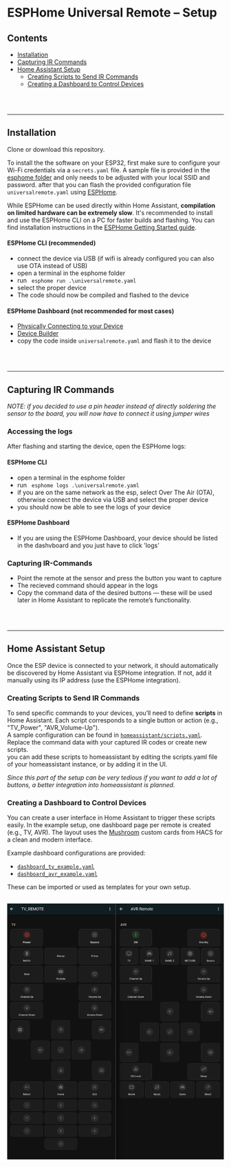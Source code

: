 # ESPHome Universal Remote – Setup

## Contents
- [Installation](#installation)
- [Capturing IR Commands](#capturing-ir-commands)
- [Home Assistant Setup](#home-assistant-setup)
  - [Creating Scripts to Send IR Commands](#creating-scripts-to-send-ir-commands)
  - [Creating a Dashboard to Control Devices](#creating-a-dashboard-to-control-devices)

<br>
<br>

---

## Installation
Clone or download this repository.

To install the the software on your ESP32, first make sure to configure your Wi-Fi credentials via a `secrets.yaml` file. A sample file is provided in the [esphome folder](esphome) and only needs to be adjusted with your local SSID and password.
after that you can flash the provided configuration file `universalremote.yaml` using [ESPHome](https://esphome.io/).  

While ESPHome can be used directly within Home Assistant, **compilation on limited hardware can be extremely slow**. It's recommended to install and use the ESPHome CLI on a PC for faster builds and flashing. You can find installation instructions in the [ESPHome Getting Started guide](https://esphome.io/guides/getting_started_command_line.html).

#### ESPHome CLI (recommended)
- connect the device via USB (if wifi is already configured you can also use OTA instead of USB)
- open a terminal in the esphome folder 
- run ` esphome run .\universalremote.yaml`
- select the proper device
- The code should now be compiled and flashed to the device 

#### ESPHome Dashboard (not recommended for most cases)
- [Physically Connecting to your Device](https://esphome.io/guides/physical_device_connection#physically-connecting-to-your-device)
- [Device Builder](https://esphome.io/guides/getting_started_hassio#device-builder-interface)
- copy the code inside `universalremote.yaml` and flash it to the device

<br>
<br>

---

## Capturing IR Commands
*NOTE: if you decided to use a pin header instead of directly soldering the sensor to the board, you will now have to connect it using jumper wires*
### Accessing the logs
After flashing and starting the device, open the ESPHome logs:
#### ESPHome CLI
- open a terminal in the esphome folder 
- run ` esphome logs .\universalremote.yaml`
- if you are on the same network as the esp, select Over The Air (OTA), otherwise connect the device via USB and select the proper device
- you should now be able to see the logs of your device

#### ESPHome Dashboard

- If you are using the ESPHome Dashboard, your device should be listed in the dashvboard and you just have to click 'logs'



### Capturing IR-Commands
- Point the remote at the sensor and press the button you want to capture
- The recieved command should appear in the logs
- Copy the command data of the desired buttons — these will be used later in Home Assistant to replicate the remote’s functionality.

<br>
<br>

---

## Home Assistant Setup

Once the ESP device is connected to your network, it should automatically be discovered by Home Assistant via ESPHome integration. If not, add it manually using its IP address (use the ESPHome integration).

### Creating Scripts to Send IR Commands

To send specific commands to your devices, you’ll need to define **scripts** in Home Assistant. Each script corresponds to a single button or action (e.g., "TV_Power", "AVR_Volume-Up").  
A sample configuration can be found in [`homeassistant/scripts.yaml`](../homeassistant/scripts.yaml). Replace the command data with your captured IR codes or create new scripts.  
you can add these scripts to homeassistant by editing the scripts.yaml file of your homeassistant instance, or by adding it in the UI.  

*Since this part of the setup can be very tedious if you want to add a lot of buttons, a better integration into homeassistant is planned.*

### Creating a Dashboard to Control Devices

You can create a user interface in Home Assistant to trigger these scripts easily. In the example setup, one dashboard page per remote is created (e.g., TV, AVR). The layout uses the [Mushroom](https://github.com/piitaya/lovelace-mushroom) custom cards from HACS for a clean and modern interface.

Example dashboard configurations are provided:
- [`dashboard_tv_example.yaml`](../homeassistant/dashboard_tv_example.yaml)
- [`dashboard_avr_example.yaml`](../homeassistant/dashboard_avr_example.yaml)

These can be imported or used as templates for your own setup.

![Dashboard Example](homeassistant\dashboard_example.png)
---
